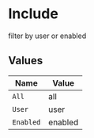 # Include

filter by user or enabled


## Values

| Name      | Value     |
| --------- | --------- |
| `All`     | all       |
| `User`    | user      |
| `Enabled` | enabled   |